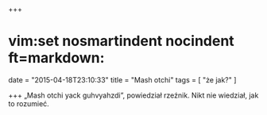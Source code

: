 +++
# vim:set nosmartindent nocindent ft=markdown:
date = "2015-04-18T23:10:33"
title = "Mash otchi"
tags = [ "że jak?" ]

+++
„Mash otchi yack guhvyahzdi”, powiedział rzeźnik. Nikt nie wiedział, jak to
rozumieć.
